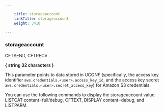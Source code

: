 ```yaml
---

    title: storageaccount
    linkTitle: storageaccount
    weight: 3410

---
```

### storageaccount

CFTSEND, CFTRECV

****{ string 32 characters }****

This parameter points to data stored in UCONF (specifically, the access key identifier <span class="code">`aws.credentials.<user>.access_key_id`</span>, and the access key secret <span class="code">`aws.credentials.<user>.secret_access_key`</span>) for Amazon S3 credentials.

You can use the following commands to display the storageaccount value: LISTCAT content=full/debug, CFTEXT, DISPLAY content=debug, and LISTPARM.
